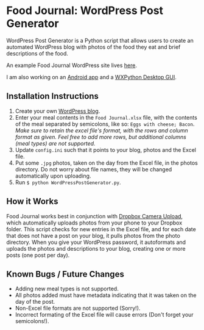 Food Journal: WordPress Post Generator
======================================

WordPress Post Generator is a Python script that allows users to create an
automated WordPress blog with photos of the food they eat and brief
descriptions of the food.

An example Food Journal WordPress site lives [here][1].

I am also working on an [Android app][2] and a [WXPython Desktop GUI][3].

Installation Instructions
-------------------------

1. Create your own [WordPress blog][4].
2. Enter your meal contents in the `Food Journal.xlsx` file, with the contents
   of the meal separated by semicolons, like so: `Eggs with cheese; Bacon`.
   <em>Make sure to retain the excel file's format, with the rows and column
   format as given.  Feel free to add more rows, but additional columns (meal
   types) are not supported.</em>
3. Update `config.ini` such that it points to your blog, photos and the Excel 
   file.
4. Put some `.jpg` photos, taken on the day from the Excel file, in the photos
   directory.  Do not worry about file names, they will be changed automatically 
   upon uploading.
5. Run `$ python WordPressPostGenerator.py`.

How it Works
------------

Food Journal works best in conjunction with [Dropbox Camera Upload][5], 
which automatically uploads photos from your phone to your Dropbox 
folder.  This script checks for new entries in the Excel file, and for 
each date that does not have a post on your blog, it pulls photos from 
the photo directory.  When you give your WordPress password, it autoformats
and uploads the photos and descriptions to your blog, creating one or more
posts (one post per day).

Known Bugs / Future Changes
---------------------------

- Adding new meal types is not supported.
- All photos added must have metadata indicating that it was taken on the 
  day of the post.
- Non-Excel file formats are not supported (Sorry!).
- Incorrect formating of the Excel file will cause errors (Don't forget your
  semicolons!).


[1]: http://dansfoodjournal.wordpress.com
[2]: https://github.com/danrschlosser/FoodJournal-Android/
[3]: https://github.com/danrschlosser/LearningWXPython
[4]: http://wordpress.com/
[5]: https://www.dropbox.com/help/289/en

